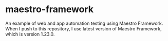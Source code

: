 # maestro-framework
An example of web and app automation testing using Maestro Framework.<br />
When I push to this repository, I use latest version of Maestro Framework, which is version 1.23.0.
